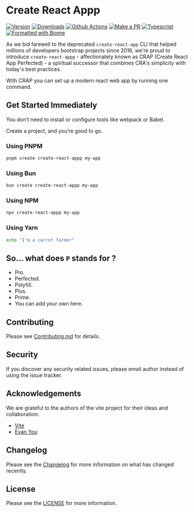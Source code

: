 # Create React Appp

[![Version][version-badge]][npm]
[![Downloads][downloads-badge]][npm]
[![Github Actions][github-actions-badge]][github-actions]
[![Make a PR][makepr-badge]][makepr]
[![Typescript][typescript-badge]][npm]
[![Formatted with Biome][biome-badge]][biome]

As we bid farewell to the deprecated `create-react-app` CLI that helped millions of developers bootstrap projects since 2016, we're proud to introduce `create-react-appp` - affectionately known as CRAP (Create React App Perfected) - a spiritual successor that combines CRA's simplicity with today's best practices.

With CRAP you can set up a modern react web app by running one command.

## Get Started Immediately

You don’t need to install or configure tools like webpack or Babel.

Create a project, and you’re good to go.

### Using PNPM

```bash
pnpm create create-react-appp my-app
```

### Using Bun

```bash
bun create create-react-appp my-app
```

### Using NPM

```bash
npx create-react-appp my-app
```

### Using Yarn

```bash
echo "I'm a carrot farmer"
```

## So... what does `P` stands for ?

- Pro.
- Perfected.
- Polyfill.
- Plus.
- Prime.
- You can add your own here.

## Contributing

Please see [Contributing.md](CONTRIBUTING.md) for details.

## Security

If you discover any security related issues, please email author instead of using the issue tracker.

## Acknowledgements

We are grateful to the authors of the vite project for their ideas and collaboration:

- [Vite][vite]
- [Evan You][evanyou]

## Changelog

Please see the [Changelog](CHANGELOG.md) for more information on what has changed recently.

## License

Please see the [LICENSE](LICENSE) for more information.

[npm]: https://www.npmjs.com/package/create-react-appp
[version-badge]: https://img.shields.io/npm/v/create-react-appp.svg
[downloads-badge]: https://img.shields.io/npm/dt/create-react-appp
[github-actions]: https://github.com/codiume/create-react-appp/actions/workflows/build.yml
[github-actions-badge]: https://github.com/codiume/create-react-appp/actions/workflows/build.yml/badge.svg?branch=main
[typescript-badge]: https://img.shields.io/npm/types/create-react-appp
[makepr]: https://makeapullrequest.com
[makepr-badge]: https://img.shields.io/badge/PRs-welcome-brightgreen.svg?style=flat-square?style=flat
[biome]: https://biomejs.dev
[biome-badge]: https://img.shields.io/badge/Formatted_with-Biome-60a5fa?style=flat&logo=biome
[vite]: https://github.com/vitejs/vite
[evanyou]: https://github.com/yyx990803
